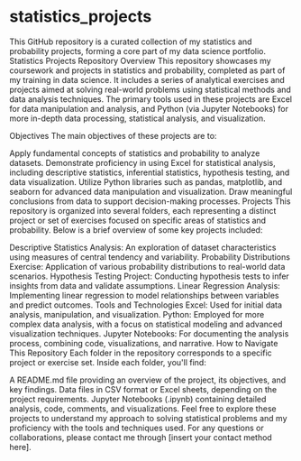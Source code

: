 # statistics_projects
This GitHub repository is a curated collection of my statistics and probability projects, forming a core part of my data science portfolio.
Statistics Projects Repository
Overview
This repository showcases my coursework and projects in statistics and probability, completed as part of my training in data science. It includes a series of analytical exercises and projects aimed at solving real-world problems using statistical methods and data analysis techniques. The primary tools used in these projects are Excel for data manipulation and analysis, and Python (via Jupyter Notebooks) for more in-depth data processing, statistical analysis, and visualization.

Objectives
The main objectives of these projects are to:

Apply fundamental concepts of statistics and probability to analyze datasets.
Demonstrate proficiency in using Excel for statistical analysis, including descriptive statistics, inferential statistics, hypothesis testing, and data visualization.
Utilize Python libraries such as pandas, matplotlib, and seaborn for advanced data manipulation and visualization.
Draw meaningful conclusions from data to support decision-making processes.
Projects
This repository is organized into several folders, each representing a distinct project or set of exercises focused on specific areas of statistics and probability. Below is a brief overview of some key projects included:

Descriptive Statistics Analysis: An exploration of dataset characteristics using measures of central tendency and variability.
Probability Distributions Exercise: Application of various probability distributions to real-world data scenarios.
Hypothesis Testing Project: Conducting hypothesis tests to infer insights from data and validate assumptions.
Linear Regression Analysis: Implementing linear regression to model relationships between variables and predict outcomes.
Tools and Technologies
Excel: Used for initial data analysis, manipulation, and visualization.
Python: Employed for more complex data analysis, with a focus on statistical modeling and advanced visualization techniques.
Jupyter Notebooks: For documenting the analysis process, combining code, visualizations, and narrative.
How to Navigate This Repository
Each folder in the repository corresponds to a specific project or exercise set. Inside each folder, you'll find:

A README.md file providing an overview of the project, its objectives, and key findings.
Data files in CSV format or Excel sheets, depending on the project requirements.
Jupyter Notebooks (.ipynb) containing detailed analysis, code, comments, and visualizations.
Feel free to explore these projects to understand my approach to solving statistical problems and my proficiency with the tools and techniques used. For any questions or collaborations, please contact me through [insert your contact method here].
